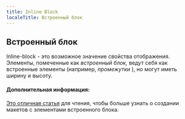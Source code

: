 ```yaml
---
title: Inline Block
localeTitle: Встроенный блок
---
```

## Встроенный блок

Inline-block - это возможное значение свойства отображения. Элементы, помеченные как _встроенный блок,_ ведут себя как встроенные элементы (например, _промежутки_ ), но могут иметь ширину и высоту.

#### Дополнительная информация:

[Это отличная статья](https://css-tricks.com/almanac/properties/d/display/#inline-block) для чтения, чтобы больше узнать о создании макетов с элементами встроенного блока.